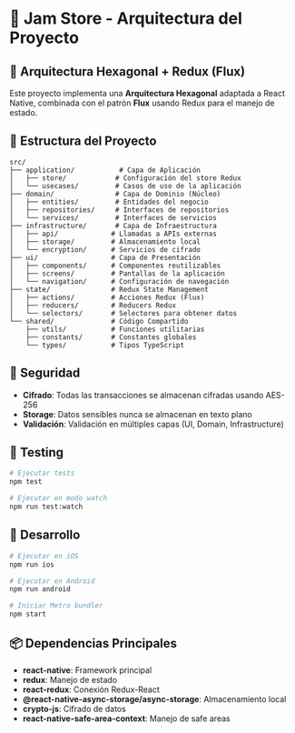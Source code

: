 # 🎵 Jam Store - Arquitectura del Proyecto

## 📐 Arquitectura Hexagonal + Redux (Flux)

Este proyecto implementa una **Arquitectura Hexagonal** adaptada a React Native, combinada con el patrón **Flux** usando Redux para el manejo de estado.

## 📂 Estructura del Proyecto

```
src/
├── application/           # Capa de Aplicación
│   ├── store/            # Configuración del store Redux
│   └── usecases/         # Casos de uso de la aplicación
├── domain/               # Capa de Dominio (Núcleo)
│   ├── entities/         # Entidades del negocio
│   ├── repositories/     # Interfaces de repositorios
│   └── services/         # Interfaces de servicios
├── infrastructure/       # Capa de Infraestructura
│   ├── api/             # Llamadas a APIs externas
│   ├── storage/         # Almacenamiento local
│   └── encryption/      # Servicios de cifrado
├── ui/                  # Capa de Presentación
│   ├── components/      # Componentes reutilizables
│   ├── screens/         # Pantallas de la aplicación
│   └── navigation/      # Configuración de navegación
├── state/               # Redux State Management
│   ├── actions/         # Acciones Redux (Flux)
│   ├── reducers/        # Reducers Redux
│   └── selectors/       # Selectores para obtener datos
└── shared/              # Código Compartido
    ├── utils/           # Funciones utilitarias
    ├── constants/       # Constantes globales
    └── types/           # Tipos TypeScript
```

## 🔐 Seguridad

- **Cifrado**: Todas las transacciones se almacenan cifradas usando AES-256
- **Storage**: Datos sensibles nunca se almacenan en texto plano
- **Validación**: Validación en múltiples capas (UI, Domain, Infrastructure)

## 🧪 Testing

```bash
# Ejecutar tests
npm test

# Ejecutar en modo watch
npm run test:watch
```

## 🚀 Desarrollo

```bash
# Ejecutar en iOS
npm run ios

# Ejecutar en Android
npm run android

# Iniciar Metro bundler
npm start
```

## 📦 Dependencias Principales

- **react-native**: Framework principal
- **redux**: Manejo de estado
- **react-redux**: Conexión Redux-React
- **@react-native-async-storage/async-storage**: Almacenamiento local
- **crypto-js**: Cifrado de datos
- **react-native-safe-area-context**: Manejo de safe areas
